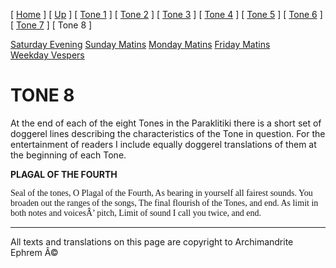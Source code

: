 \[ [Home](index.md) \] \[ [Up](oktoich.md) \] \[ [Tone 1](tone1.md) \] \[ [Tone 2](tone2.md) \] \[ [Tone 3](tone3.md) \] \[ [Tone 4](tone4.md) \] \[ [Tone 5](tone5.md) \] \[ [Tone 6](tone6.md) \] \[ [Tone 7](tone7.md) \] \[ Tone 8 \]

[Saturday Evening](sat8e.md)
[Sunday Matins](sun8m.md)
[Monday Matins](monday_matins5.md)
[Friday Matins](friday_matins5.md)
[Weekday Vespers](weekday_vespers5.md)

TONE 8
======

At the end of each of the eight Tones in the Paraklitiki there is a short set of doggerel lines describing the characteristics of the Tone in question. For the entertainment of readers I include equally doggerel translations of them at the beginning of each Tone.

**PLAGAL OF THE FOURTH**

<span style="mso-bidi-font-size: 10.0pt; font-family: Book Antiqua; mso-fareast-font-family: Times New Roman; mso-bidi-font-family: Times New Roman; mso-ansi-language: EN-GB; mso-fareast-language: EN-US; mso-bidi-language: AR-SA">Seal of the tones, O Plagal of the Fourth,
As bearing in yourself all fairest sounds.
You broaden out the ranges of the songs,
The final flourish of the Tones, and end.
As limit in both notes and voicesÂ’ pitch,
Limit of sound I call you twice, and end.</span>

------------------------------------------------------------------------

All texts and translations on this page are copyright to
Archimandrite Ephrem Â©

